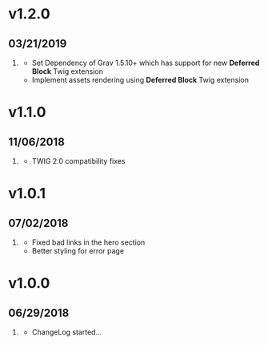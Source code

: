 # v1.2.0
## 03/21/2019

1. [](#new)
    * Set Dependency of Grav 1.5.10+ which has support for new **Deferred Block** Twig extension
    * Implement assets rendering using **Deferred Block** Twig extension

# v1.1.0
## 11/06/2018

1. [](#new)
    * TWIG 2.0 compatibility fixes

# v1.0.1
## 07/02/2018

1. [](#bugfix)
    * Fixed bad links in the hero section
    * Better styling for error page

# v1.0.0
## 06/29/2018

1. [](#new)
    * ChangeLog started...
